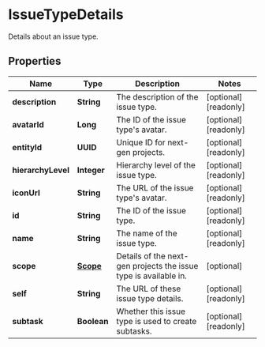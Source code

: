 

# IssueTypeDetails

Details about an issue type.

## Properties

| Name | Type | Description | Notes |
|------------ | ------------- | ------------- | -------------|
|**description** | **String** | The description of the issue type. |  [optional] [readonly] |
|**avatarId** | **Long** | The ID of the issue type&#39;s avatar. |  [optional] [readonly] |
|**entityId** | **UUID** | Unique ID for next-gen projects. |  [optional] [readonly] |
|**hierarchyLevel** | **Integer** | Hierarchy level of the issue type. |  [optional] [readonly] |
|**iconUrl** | **String** | The URL of the issue type&#39;s avatar. |  [optional] [readonly] |
|**id** | **String** | The ID of the issue type. |  [optional] [readonly] |
|**name** | **String** | The name of the issue type. |  [optional] [readonly] |
|**scope** | [**Scope**](Scope.md) | Details of the next-gen projects the issue type is available in. |  [optional] |
|**self** | **String** | The URL of these issue type details. |  [optional] [readonly] |
|**subtask** | **Boolean** | Whether this issue type is used to create subtasks. |  [optional] [readonly] |



